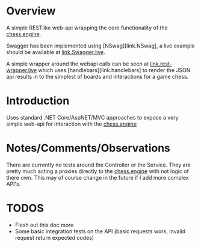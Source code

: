 ﻿# Overview
A simple RESTlike web-api wrapping the core functionality of the [chess.engine][link.ChessEngine].

Swagger has been implemented using [NSwag][link.NSwag], a live example should be available at [link.Swagger.live][link.Swagger.live].

A simple wrapper around the webapi calls can be seen at [link.rest-wrapper.live][link.rest-wrapper.live] which uses [handlebars][link.handlebars] to render the JSON api results in to the simplest of boards and interactions for a game chess.

# Introduction
Uses standard .NET Core/AspNET/MVC approaches to expose a very simple web-api for interaction with the [chess.engine][link.ChessEngine]

# Notes/Comments/Observations
There are currently no tests around the Controller or the Service. They are pretty much acting a proxies directly to the [chess.engine][link.ChessEngine] with not logic of there own. This may of course change in the future if I add more complex API's.

# TODOS
* Flesh out this doc more
* Some basic integration tests on the API (basic requests work, invalid request return expected codes)





[link.BoardEngine]: http:todo
[link.ChessEngine]: http:todo
[link.Swagger.live]: link.Swagger.live
[link.rest-wrapper.live]: link.rest-wrapper.live
